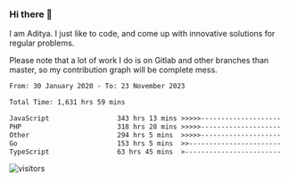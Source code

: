 ### Hi there 👋

I am Aditya. I just like to code, and come up with innovative solutions for regular problems.

Please note that a lot of work I do is on Gitlab and other branches than master, so my contribution graph will be complete mess.

<!--START_SECTION:waka-->

```txt
From: 30 January 2020 - To: 23 November 2023

Total Time: 1,631 hrs 59 mins

JavaScript                 343 hrs 13 mins >>>>>--------------------   21.03 %
PHP                        318 hrs 28 mins >>>>>--------------------   19.51 %
Other                      294 hrs 5 mins  >>>>>--------------------   18.02 %
Go                         153 hrs 5 mins  >>-----------------------   09.38 %
TypeScript                 63 hrs 45 mins  >------------------------   03.91 %
```

<!--END_SECTION:waka-->

![visitors](https://visitor-badge.glitch.me/badge?page_id=BrainBuzzer.visitor-badge&left_color=green&right_color=red)
